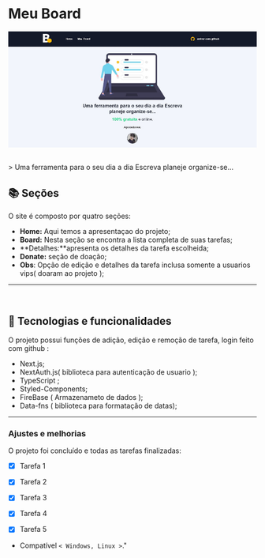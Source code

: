# Meu Board

<!---Esses são exemplos. Veja https://shields.io para outras pessoas ou para personalizar este conjunto de escudos. Você pode querer incluir dependências, status do projeto e informações de licença aqui--->
  <p align="center">
  <img align="center" src="public/images/lista-read-me.JPG" alt="meu board">
  <p>

<br>
    > Uma ferramenta para o seu dia a dia Escreva planeje organize-se...


<br>


## 📚 Seções

O site é composto por quatro seções:

- **Home:** Aqui temos a apresentaçao do projeto;
- **Board:** Nesta seção se encontra a lista completa de suas tarefas;
- **Detalhes:**apresenta os detalhes da tarefa escolheida;
- **Donate:** seção de doação;
- **Obs**: Opção de edição e detalhes da tarefa inclusa somente a usuarios vips( doaram ao projeto );


---
<br>

## 🚀  Tecnologias e funcionalidades

O projeto possui funções de adição, edição e remoção de tarefa, login feito com github :

- Next.js;
- NextAuth.js( biblioteca para autenticação de usuario );
- TypeScript ;
- Styled-Components;
- FireBase ( Armazenameto de dados );
- Data-fns ( biblioteca para formatação de datas);


---

### Ajustes e melhorias

O projeto foi concluído e todas as tarefas finalizadas:

- [x] Tarefa 1
- [x] Tarefa 2
- [x] Tarefa 3
- [x] Tarefa 4
- [x] Tarefa 5


* Compatível `< Windows, Linux >`."

<br>
